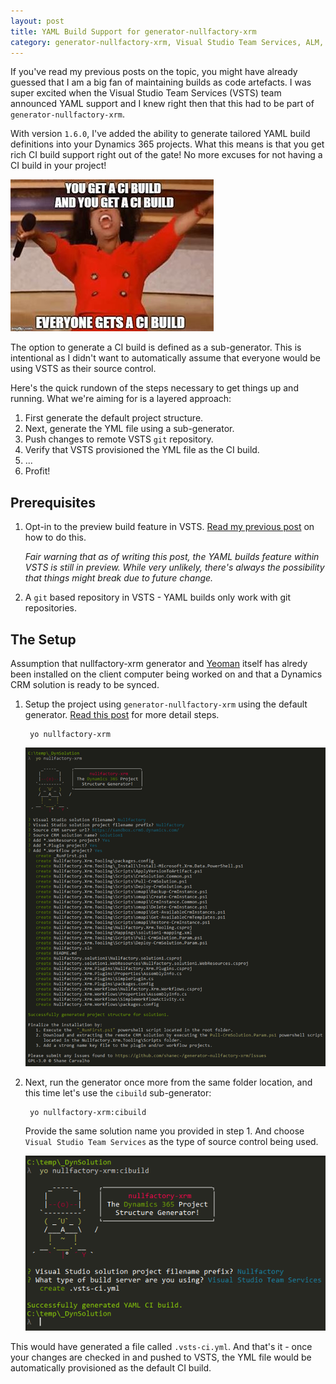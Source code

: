 ```yaml
---
layout: post
title: YAML Build Support for generator-nullfactory-xrm
category: generator-nullfactory-xrm, Visual Studio Team Services, ALM, Dynamics CRM, Dynamics CRM Online, Yeoman, npm, nodejs
---
```


If you've read my previous posts on the topic, you might have already guessed that I am a big fan of maintaining builds as code artefacts. I was super excited when the Visual Studio Team Services (VSTS) team announced YAML support and I knew right then that this had to be part of `generator-nullfactory-xrm`. 

With version `1.6.0`, I've added the ability to generate tailored YAML build definitions into your Dynamics 365 projects. What this means is that you get rich CI build support right out of the gate! No more excuses for not having a CI build in your project!

![CI Builds for Everyone](/images/posts/YamlBuildGeneratorSupport/hero.jpg)

The option to generate a CI build is defined as a sub-generator. This is intentional as I didn't want to automatically assume that everyone would be using VSTS as their source control.

Here's the quick rundown of the steps necessary to get things up and running. What we're aiming for is a layered approach:

1. First generate the default project structure.
2. Next, generate the YML file using a sub-generator.
3. Push changes to remote VSTS `git` repository.
4. Verify that VSTS provisioned the YML file as the CI build.
4. ... 
5. Profit!

<!--excerpt-->

## Prerequisites

1. Opt-in to the preview build feature in VSTS. [Read my previous post](/2018/01/build-pipeline-as-code-yaml-based-ci-build-for-dynamics-365-solutions/) on how to do this.

    *Fair warning that as of writing this post, the YAML builds feature within VSTS is still in preview. While very unlikely, there's always the possibility that things might break due to future change.*

2. A `git` based repository in VSTS - YAML builds only work with git repositories.

## The Setup

Assumption that nullfactory-xrm generator and [Yeoman](http://yeoman.io/) itself has alredy been installed on the client computer being worked on and that a Dynamics CRM solution is ready to be synced.

1. Setup the project using `generator-nullfactory-xrm` using the default generator. [Read this post](/2016/10/release-strategy-for-dynamics-crm-prepping-part-1/) for more detail steps.

        yo nullfactory-xrm

	![Default Generator](/images/posts/YamlBuildGeneratorSupport/10_defaultgenerator.png)

2. Next, run the generator once more from the same folder location, and this time let's use the `cibuild` sub-generator:

        yo nullfactory-xrm:cibuild

	Provide the same solution name you provided in step 1. And choose `Visual Studio Team Services` as the type of source control being used.

	![Default Generator](/images/posts/YamlBuildGeneratorSupport/20_generatecibuild.png)

This would have generated a file called `.vsts-ci.yml`. And that's it - once your changes are checked in and pushed to VSTS, the YML file would be automatically provisioned as the default CI build.